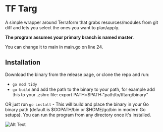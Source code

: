 # TF Targ
 
A simple wrapper around Terraform that grabs resources/modules from git diff and lets you select the ones you want to plan/apply.

**The program assumes your primary branch is named master.**

You can change it to main in main.go on line 24.

## Installation
Download the binary from the release page, or clone the repo and run:

- `go mod tidy`
- `go build` and add the path to the binary to your path, for example add this to your .zshrc file: export PATH=$PATH:"path/to/tftarg/binary"
 
OR just run `go install` - This will build and place the binary in your Go binary path (default is $GOPATH/bin or $HOME/go/bin in modern Go setups). You can run the program from any directory once it's installed.



![Alt Text](https://i.imgur.com/gLTcjO6.gif)
